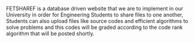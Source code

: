 FETSHAREF is a database driven website that we are to implement in our University in order for Engineering Students to share files to one another, Students can also upload files like source codes and efficient algorithms to solve problems and this codes will be graded according to the code rank algorithm that will be posted shortly. 
